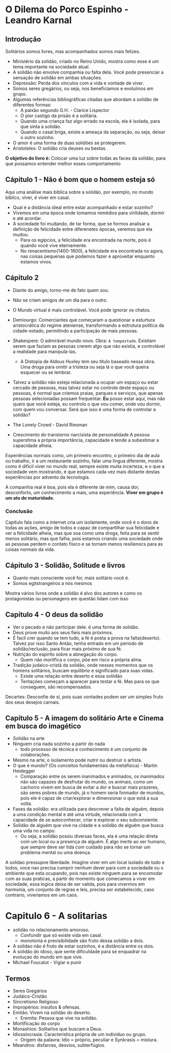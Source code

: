 # O Dilema do Porco Espinho - Leandro Karnal

## Introdução

Solitários somos livres, mas acompanhados somos mais felizes.

- Ministério da solidão, criado no Reino Unido, mostra como esse é um tema importante na sociedade atual.
- A solidão não envolve companhia ou falta dela. Você pode presenciar a sensação de solidão em ambas situações.
- Depressão: Perda dos vínculos com a vida e vontade de viver.
- Somos seres gregários, ou seja, nos beneficiamos e evoluímos em grupo.
- Algumas referências bibliográficas citadas que abordam a solidão de diferentes formas:
    - A paixão segundo G.H. - Clarice Lispector
    - O pior castigo da prisão é a solitária.
    - Quando uma criança faz algo errado na escola, ela é isolada, para que sinta a solidão.
    - Quando o casal briga, existe a ameaça da separação, ou seja, deixar o outro sozinho.
- O amor é uma forma de duas solidões se protegerem.
- Aristoteles: O solidão cria deuses ou bestas.

**O objetivo do livro é:** Colocar uma luz sobre todas as faces da solidão, para que possamos entender melhor esses comportamento

## Cápitulo 1 - Não é bom que o homem esteja só

Aqui uma análise mais biblica sobre a solidão, por exemplo, no mundo bíblico, viver, é viver em casal.

- Qual é a distância ideal entre estar acompanhado e estar sozinho?
- Vivemos em uma época onde tomamos remédios para virilidade, dormir e até acordar.
- A sociedade foi mudando, de tar forma, que se formos analisar a definição de felicidade entre diferenetes épocas, veremos que ela mudou.
    - Para os egípcios, a felicidade era encontrada na morte, pois é quando você vive eternamente.
    - No renacentismo(1400-1600), a felicidade era encontrada no agora, nas coisas pequenas que podemos fazer e aproveitar enquanto estamos vivos.

## Cápitulo 2

* Diante do amigo, torno-me de fato quem sou.
* Não se criam amigos de um dia para o outro.
* O Mundo virtual é mais controlável. Você pode ignorar os chatos.

* Demiourgo:  Comerciantes que começaram a questionar a esturtura aristocrática do regime ateniense, transformando a estrutura política da cidade-estado, permitindo a participação de mais pessoas.
* Shakespere: O admirável mundo novo. Obra: `A tempestade`. Existiam serem que faziam as pessoas crerem algo que não existia, e controlável a realidade para manipulá-las.
    * A Distopia de Aldous Huxley tem seu título baseado nessa obra. Uma droga para omitir a tristeza ou seja lá o que você queira esquecer ou se lembrar.
* Talvez a solidão não esteja relacionada a ocupar um espaço ou estar cercado de pessoas, mas talvez estar no controle deste espaço ou pessoas, é normal que criemos praias, parques e serviços, que apenas pessoas selecionadas possam frequentar. **Eu** posso estar aqui, mas não quero que você esteja, eu controlo o que vou comer, onde vou dormir, com quem vou conversar. Será que isso é uma forma de controlar a solidão?

- The Lonely Crowd - David Riesman

- Crescimento do transtorno narcisista de personalidade
    A pessoa superstima a própria importância, capacidade e tende a subestimar a capacidade alheia.

Experiências normais como, um primeiro encontro, o primeiro dia de aula ou trabalho, ir a um restaurante sozinho, falar uma lingua diferente, mostra como é dificil viver no mundo real, sempre existe muita incerteza, e o que a sociedade vem mostrando, é que estamos cada vez mais distante destas experiências por advento da tecnologia.

A companhia real é boa, pois ela é diferente de mim, causa dor, desconforto, um conhecimento a mais, uma experiência. **Viver em grupo é um ato de maturidade.**

### Conclusão

Capítulo fala como a internet cria um isolamente, onde você é o dono de todas as ações, amigo de todos e capaz de compartilhar sua felicidade e ver a felicidade alheia, mas que soa como uma droga, feita para se sentir menos solitário, mas que falha, pois estamos criando uma sociedade onde as pessoas perdem o contato físico e se tornam menos resilienocs para as coisas normais da vida.

## Cápitulo 3 - Solidão, Solitude e livros

- Quanto mais consciente você for, mais solitário você é.
- Somos egitstrangeiros a nós mesmos

Mostra vários livros onde a solidão é alvo dos autores e como os protagonistas ou personagens em questão lidam com isso

## Capitulo 4 - O deus da solidão

- Ver o pecado e não participar dele. é uma forma de solidão.
- Deus prove muito aos seus fieis mais próximos.
- É facil crer quando se tem tudo, a fé é posta a prova na falta(deserto). Talvez por isso Santo Antão, tenha entrado em um periodo de solidão/reclusão, para ficar mais próximo de sua fé.
- Nutrição do espirito sobre a abnegação do corpo.
    - Quem não moritfica o corpo, põe em risco a própria alma.
- Tradição judaico-cristã da solidão, onde nesses momentos que os homens solitários, buscam equilibrio e significado para suas vidas.
    - Existe uma relação entre deserto e essa soliidão
    - Tentações começam a aparecer para testar a fé. Mas para os que conseguem, são recompensados.

Decartes: Desconfie de sí, pois suas vontades podem ser um simples fruto dos seus desejos carnais.

## Capitulo 5 - A imagem do solitário Arte e Cinema em busca do imagético

- Solidão na arte
- Ninguem cria nada sozinho a partir do nada
    - todo processo de técnica e conhecimento é um conjunto de colaborações.
- Mesmo na arte, o isolamento pode nutrir ou destruir o artista.
- O que é mundo? (Os conceitos fundamentais da metafísica) - Martin Heidegger
    - Comparação entre os serem inanimados e animados, os inanimados não são capazes de desfrutar do mundo, os animais, como um cachorro vivem em busca de evitar a dor e buscar mais prazeres, são seres pobres de mundo, já o homem seria formador de mundos, pois ele é capaz de criar/explorar e dimensionar o que está a sua volta.
- Fases da solidão: era utilizada para descrever a falta de alguém, depois a uma condição mental e até uma virtude, relacionada com a capacidade de se autoconhecer, criar e explorar o seu subconsiente.
- Solidão de alguém que vive na cidade e a solidão de alguém que busca uma vida no campo.
    - Ou seja, a solidão possiu diversas faces, ela é uma relação direta com um local ou a presença de alguém. É algo inerte ao ser humano, que sempre deve ser tida com cuidado para não se tornar um problema mental ou uma doença.

A solidao pressupoe liberdade. Imagine viver em um local isolado de tudo e todos, voce nao precisa cumprir nenhum dever para com a sociedade ou o ambiente que esta ocupando, pois nao existe ninguem para se encomodar com as suas praticas, a partir do momento que comecamos a viver em sociedade, essa logica deixa de ser valida, pois para vivermos em harmonia, um conjunto de regras e leis, precisa ser estabelecido, caso contrario, viveriamos em um caos.

# Capitulo 6 - A solitarias

- solidão no relacionamento amoroso.
    - Confundir que só existe vida em casal.
    - monotonia e previsibilidade são fruto dessa solidão a dois.
- A solidao não é fruto de estar sozinhos, é a distância entre os dois.
- A solidão do idoso, que sente dificuldade para se enquadrar na evoluçao do mundo em que vive.
- Michael Foucalut - Vigiar e punir


## Termos

- Seres Gregários
- Judáico-Cristão
- Sincretismo Religioso
- Impropérios: insultos & ofensas.
- Emitão: Vivem na solidão do deserto.
    - Eremita: Pessoa que vive na solidão.
- Mortificação do corpo
- Monashios: Solitaŕios que buscam a Deus.
- Idiossincrasia: Caracteristica própria de um individuo ou grupo.
    - Origem da palavra: Idio = próprio, peculiar e Synkrasis = mistura.
- Meandros: disfarces, desvios, subterfúgios.
